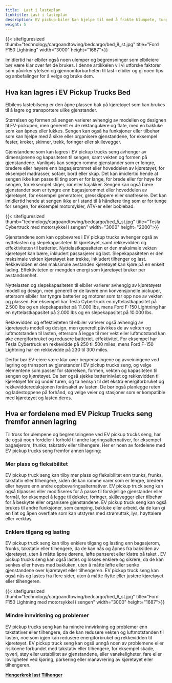 ```yaml
---
title:  Last i lasteplan
linktitle: Last i lasteplan
description: EV pickup-biler kan hjelpe til med å frakte klumpete, tunge eller uregelmessig formede gjenstander som møbler, apparater, verktøy, byggematerialer eller sportsutstyr.
weight: 5
---
```

<!-- markdownlint-disable MD033 -->

{{< sitefiguresized thumb="technology/cargoandtowing/bedcargo/bed_8_st.jpg" title="Ford F150 Lightning" width="3000" height="1687">}}

Imidlertid har elbiler også noen ulemper og begrensninger som elbileiere bør være klar over før de brukes. I denne artikkelen vil vi utforske faktorer som påvirker ytelsen og gjennomførbarheten til last i elbiler og gi noen tips og anbefalinger for å velge og bruke dem.

## Hva kan lagres i EV Pickup Trucks Bed

Elbilens lastebilseng er den åpne plassen bak på kjøretøyet som kan brukes til å lagre og transportere ulike gjenstander.

Størrelsen og formen på sengen varierer avhengig av modellen og designen til EV-pickupen, men generelt er de rektangulære og flate, med en bakluke som kan åpnes eller lukkes. Sengen kan også ha funksjoner eller tilbehør som kan hjelpe med å sikre eller organisere gjenstandene, for eksempel fester, kroker, skinner, trekk, foringer eller skillevegger.

Gjenstandene som kan lagres i EV pickup trucks seng avhenger av dimensjonene og kapasiteten til sengen, samt vekten og formen på gjenstandene. Vanligvis kan sengen romme gjenstander som er lengre, bredere eller høyere enn bagasjerommet eller hoveddelen av kjøretøyet, for eksempel madrasser, sofaer, bord eller skap. Det kan imidlertid hende at sengen ikke kan passe til ting som er for lange, for brede eller for høye for sengen, for eksempel stiger, rør eller kajakker. Sengen kan også bære gjenstander som er tyngre enn bagasjerommet eller hoveddelen av kjøretøyet, for eksempel generatorer, gressklippere eller snøfresere. Det kan imidlertid hende at sengen ikke er i stand til å håndtere ting som er for tunge for sengen, for eksempel motorsykler, ATV-er eller boblebad.

{{< sitefiguresized thumb="technology/cargoandtowing/bedcargo/bed_5_st.jpg" title="Tesla Cybertruck med motorsykkel i sengen" width="3000" height="2000">}}

Gjenstandene som kan oppbevares i EV pickup trucks avhenger også av nyttelasten og slepekapasiteten til kjøretøyet, samt rekkevidden og effektiviteten til batteriet. Nyttelastkapasiteten er den maksimale vekten kjøretøyet kan bære, inkludert passasjerer og last. Slepekapasiteten er den maksimale vekten kjøretøyet kan trekke, inkludert tilhenger og last. Rekkevidden er den maksimale avstanden kjøretøyet kan kjøre på en enkelt lading. Effektiviteten er mengden energi som kjøretøyet bruker per avstandsenhet.

Nyttelasten og slepekapasiteten til elbiler varierer avhengig av kjøretøyets modell og design, men generelt er de lavere enn konvensjonelle pickuper, ettersom elbiler har tyngre batterier og motorer som tar opp noe av vekten og plassen. For eksempel har Tesla Cybertruck en nyttelastkapasitet på 2.500 lbs og en slepekapasitet på 11.000 lbs, mens Ford F-150 Lightning har en nyttelastkapasitet på 2.000 lbs og en slepekapasitet på 10.000 lbs.

Rekkevidden og effektiviteten til elbiler varierer også avhengig av kjøretøyets modell og design, men generelt påvirkes de av vekten og luftmotstanden til lasten, ettersom å legge til mer vekt eller luftmotstand kan øke energiforbruket og redusere batteriet. effektivitet. For eksempel har Tesla Cybertruck en rekkevidde på 250 til 500 miles, mens Ford F-150 Lightning har en rekkevidde på 230 til 300 miles.

Derfor bør EV-eiere være klar over begrensningene og avveiningene ved lagring og transport av gjenstander i EV pickup trucks seng, og velge elementene som passer for størrelsen, formen, vekten og kapasiteten til sengen og kjøretøyet. De bør også sjekke batterinivået og rekkevidden til kjøretøyet før og under turen, og ta hensyn til det ekstra energiforbruket og rekkeviddereduksjonen forårsaket av lasten. De bør også planlegge ruten og ladestoppene på forhånd, og velge veier og stasjoner som er kompatible med kjøretøyet og lasten deres.

## Hva er fordelene med EV Pickup Trucks seng fremfor annen lagring

Til tross for ulempene og begrensningene ved EV pickup trucks seng, har de også noen fordeler i forhold til andre lagringsalternativer, for eksempel bagasjerom, frunks, takstativ eller tilhengere. Her er noen av fordelene med EV pickup trucks seng fremfor annen lagring:

### Mer plass og fleksibilitet

EV pickup truck seng kan tilby mer plass og fleksibilitet enn trunks, frunks, takstativ eller tilhengere, siden de kan romme varer som er lengre, bredere eller høyere enn andre oppbevaringsalternativer. EV pickup truck seng kan også tilpasses eller modifiseres for å passe til forskjellige gjenstander eller formål, for eksempel å legge til deksler, foringer, skillevegger eller tilbehør for å beskytte eller organisere gjenstandene. EV pickup truck seng kan også brukes til andre funksjoner, som camping, bakluke eller arbeid, da de kan gi en flat og åpen overflate som kan utstyres med strømuttak, lys, høyttalere eller verktøy.

### Enklere tilgang og lasting

EV pickup truck seng kan tilby enklere tilgang og lasting enn bagasjerom, frunks, takstativ eller tilhengere, da de kan nås og åpnes fra baksiden av kjøretøyet, uten å måtte åpne dørene, løfte panseret eller klatre på taket . EV pickup trucks seng kan også lastes og losses enklere og sikrere, da de kan senkes eller heves med bakluken, uten å måtte løfte eller senke gjenstandene over kjøretøyet eller tilhengeren. EV pickup truck seng kan også nås og lastes fra flere sider, uten å måtte flytte eller justere kjøretøyet eller tilhengeren.

{{< sitefiguresized thumb="technology/cargoandtowing/bedcargo/bed_6_st.jpg" title="Ford F150 Lightning med motorsykkel i sengen" width="3000" height="1687">}}

### Mindre innvirkning og problemer

EV pickup trucks seng kan ha mindre innvirkning og problemer enn takstativer eller tilhengere, da de kan redusere vekten og luftmotstanden til lasten, noe som igjen kan redusere energiforbruket og rekkevidden til kjøretøyet. EV pickup truck seng kan også unngå noen av problemene eller risikoene forbundet med takstativ eller tilhengere, for eksempel skade, tyveri, støy eller ustabilitet av gjenstandene, eller vanskeligheter, fare eller lovligheten ved kjøring, parkering eller manøvrering av kjøretøyet eller tilhengeren.

<div class="mt-3 mb-3">
    <a href="../roofcargo/" class="text-decoration-none text-black"><strong><i class="bi-arrow-left"></i> Hengerkrok last</strong></a>
    <a href="../towing/" class="text-decoration-none text-black float-end"><strong>Tilhenger <i class="bi-arrow-right"></i></strong></a>
</div>